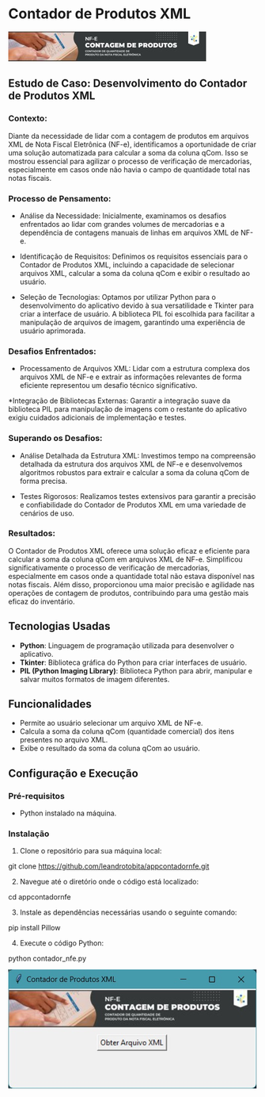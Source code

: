 # Contador de Produtos XML
<img src="topo.jpg" >

## Estudo de Caso: Desenvolvimento do Contador de Produtos XML

### Contexto:

Diante da necessidade de lidar com a contagem de produtos em arquivos XML de Nota Fiscal Eletrônica (NF-e), identificamos a oportunidade de criar uma solução automatizada para calcular a soma da coluna qCom. Isso se mostrou essencial para agilizar o processo de verificação de mercadorias, especialmente em casos onde não havia o campo de quantidade total nas notas fiscais.

### Processo de Pensamento:

* Análise da Necessidade: Inicialmente, examinamos os desafios enfrentados ao lidar com grandes volumes de mercadorias e a dependência de contagens manuais de linhas em arquivos XML de NF-e.

* Identificação de Requisitos: Definimos os requisitos essenciais para o Contador de Produtos XML, incluindo a capacidade de selecionar arquivos XML, calcular a soma da coluna qCom e exibir o resultado ao usuário.

* Seleção de Tecnologias: Optamos por utilizar Python para o desenvolvimento do aplicativo devido à sua versatilidade e Tkinter para criar a interface de usuário. A biblioteca PIL foi escolhida para facilitar a manipulação de arquivos de imagem, garantindo uma experiência de usuário aprimorada.

### Desafios Enfrentados:

* Processamento de Arquivos XML: Lidar com a estrutura complexa dos arquivos XML de NF-e e extrair as informações relevantes de forma eficiente representou um desafio técnico significativo.

*Integração de Bibliotecas Externas: Garantir a integração suave da biblioteca PIL para manipulação de imagens com o restante do aplicativo exigiu cuidados adicionais de implementação e testes.

### Superando os Desafios:

* Análise Detalhada da Estrutura XML: Investimos tempo na compreensão detalhada da estrutura dos arquivos XML de NF-e e desenvolvemos algoritmos robustos para extrair e calcular a soma da coluna qCom de forma precisa.

* Testes Rigorosos: Realizamos testes extensivos para garantir a precisão e confiabilidade do Contador de Produtos XML em uma variedade de cenários de uso.

### Resultados:

O Contador de Produtos XML oferece uma solução eficaz e eficiente para calcular a soma da coluna qCom em arquivos XML de NF-e. Simplificou significativamente o processo de verificação de mercadorias, especialmente em casos onde a quantidade total não estava disponível nas notas fiscais. Além disso, proporcionou uma maior precisão e agilidade nas operações de contagem de produtos, contribuindo para uma gestão mais eficaz do inventário.

## Tecnologias Usadas

- **Python**: Linguagem de programação utilizada para desenvolver o aplicativo.
- **Tkinter**: Biblioteca gráfica do Python para criar interfaces de usuário.
- **PIL (Python Imaging Library)**: Biblioteca Python para abrir, manipular e salvar muitos formatos de imagem diferentes.

## Funcionalidades

- Permite ao usuário selecionar um arquivo XML de NF-e.
- Calcula a soma da coluna qCom (quantidade comercial) dos itens presentes no arquivo XML.
- Exibe o resultado da soma da coluna qCom ao usuário.

## Configuração e Execução

### Pré-requisitos

- Python instalado na máquina.

### Instalação

1. Clone o repositório para sua máquina local:

git clone https://github.com/leandrotobita/appcontadornfe.git

2. Navegue até o diretório onde o código está localizado:

cd appcontadornfe

3. Instale as dependências necessárias usando o seguinte comando:

pip install Pillow

4. Execute o código Python:

python contador_nfe.py


<img src="tela.jpg" alt="Tela Inicial" >

